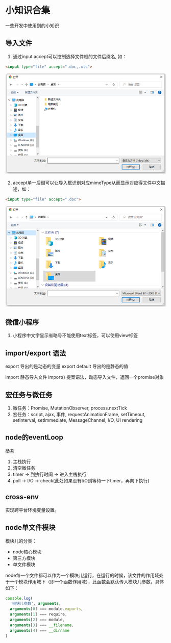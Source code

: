 # 小知识合集

一些开发中使用到的小知识

## 导入文件

1. 通过input accept可以控制选择文件框的文件后缀名, 如：

```html
<input type="file" accept=".doc,.xls">
```

![accept](/image/accept2.png)

2. accept单一后缀可以让导入框识别对应mimeType从而显示对应得文件中文描述，如：

```html
<input type="file" accept=".doc">
```

![accept](/image/accept.png)

## 微信小程序

1. 小程序中文字显示省略号不能使用text标签，可以使用view标签

## import/export 语法

export 导出的是动态的变量
export default 导出的是静态的值

import 静态导入文件
import() 提案语法，动态导入文件，返回一个promise对象

## 宏任务与微任务

1. 微任务：Promise, MutationObserver, process.nextTick
2. 宏任务：script, ajax, 事件, requestAnimationFrame, setTimeout, setInterval, setImmediate, MessageChannel, I/O, UI rendering

## node的eventLoop

[参考](https://nodejs.org/en/docs/guides/event-loop-timers-and-nexttick/)

1. 主栈执行
2. 清空微任务
3. timer -> 到执行时间 -> 进入主栈执行
4. poll -> I/O -> check(此处如果没有I/O则等待一下timer，再向下执行)

## cross-env

实现跨平台环境变量设置。

## node单文件模块

模块儿的分类：

- node核心模块
- 第三方模块
- 单文件模块

node每一个文件都可以作为一个模块儿运行，在运行的时候，该文件的作用域处于一个模块作用域下（即一个函数作用域），此函数会默认传入模块儿参数，具体如下：

```javascript
console.log(
  '模块儿参数', arguments,
  arguments[0] === module.exports,
  arguments[1] === require,
  arguments[2] === module,
  arguments[3] === __filename,
  arguments[4] === __dirname
)
```
